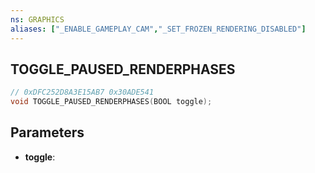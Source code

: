 ```yaml
---
ns: GRAPHICS
aliases: ["_ENABLE_GAMEPLAY_CAM","_SET_FROZEN_RENDERING_DISABLED"]
---
```

## TOGGLE_PAUSED_RENDERPHASES

```c
// 0xDFC252D8A3E15AB7 0x30ADE541
void TOGGLE_PAUSED_RENDERPHASES(BOOL toggle);
```

## Parameters
* **toggle**:

